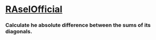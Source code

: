 # [RAselOfficial](https://www.raselofficial.com)

### Calculate he absolute difference between the sums of its diagonals.